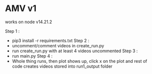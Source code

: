# AMV v1

works on node v14.21.2

Step 1 : 
- pip3 install -r requirements.txt
Step 2 : 
- uncomment/comment videos in create_run.py
- run create_run.py with at least 4 videos uncommented
Step 3 :
- run main.py
Step 4 : 
- Whole thing runs, then plot shows up, click x on the plot and rest of code creates videos stored into run1_output folder